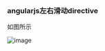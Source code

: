 ### angularjs左右滑动directive

如图所示

![image](https://github.com/claire1028/angular-study/raw/master/swipe-left-right/picc.PNG)